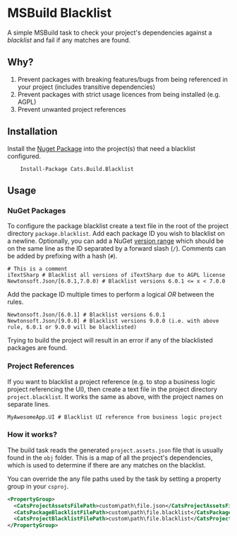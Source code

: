 # MSBuild Blacklist

A simple MSBuild task to check your project's dependencies against a _blacklist_ and fail if any matches are found.

## Why?

1. Prevent packages with breaking features/bugs from being referenced in your project (includes transitive dependencies)
2. Prevent packages with strict usage licences from being installed (e.g. AGPL)
3. Prevent unwanted project references

## Installation

Install the [Nuget Package](https://www.nuget.org/packages/Cats.Build.Blacklist) into the project(s) that need a blacklist configured.

```
    Install-Package Cats.Build.Blacklist
```

## Usage

### NuGet Packages

To configure the package blacklist create a text file in the root of the project directory `package.blacklist`. Add each package ID you wish to blacklist on a newline. Optionally, you can add a NuGet [version range](https://docs.microsoft.com/en-us/nuget/concepts/package-versioning#version-ranges) which should be on the same line as the ID separated by a forward slash (`/`). Comments can be added by prefixing with a hash (`#`).

```
# This is a comment
iTextSharp # Blacklist all versions of iTextSharp due to AGPL license
Newtonsoft.Json/[6.0.1,7.0.0) # Blacklist versions 6.0.1 <= x < 7.0.0
```

Add the package ID multiple times to perform a logical _OR_ between the rules.

```
Newtonsoft.Json/[6.0.1] # Blacklist versions 6.0.1
Newtonsoft.Json/[9.0.0] # Blacklist versions 9.0.0 (i.e. with above rule, 6.0.1 or 9.0.0 will be blacklisted)
```

Trying to build the project will result in an error if any of the blacklisted packages are found.

### Project References

If you want to blacklist a project reference (e.g. to stop a business logic project referencing the UI), then create a text file in the project directory `project.blacklist`. It works the same as above, with the project names on separate lines.

```
MyAwesomeApp.UI # Blacklist UI reference from business logic project
```

### How it works?

The build task reads the generated `project.assets.json` file that is usually found in the `obj` folder. This is a map of all the project's dependencies, which is used to determine if there are any matches on the blacklist.

You can override the any file paths used by the task by setting a property group in your `csproj`.

```xml
<PropertyGroup>
  <CatsProjectAssetsFilePath>custom\path\file.json</CatsProjectAssetsFilePath>
  <CatsPackageBlacklistFilePath>custom\path\file.blacklist</CatsPackageBlacklistFilePath>
  <CatsProjectBlacklistFilePath>custom\path\file.blacklist</CatsProjectBlacklistFilePath>
</PropertyGroup>
```